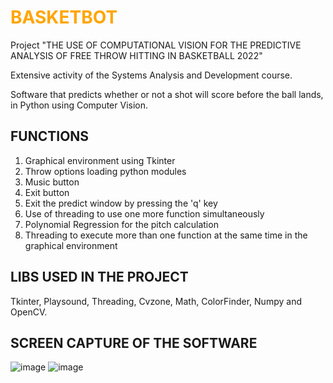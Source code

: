# <span style="color: orange">BASKETBOT</span>
Project "THE USE OF COMPUTATIONAL VISION FOR THE PREDICTIVE ANALYSIS OF FREE THROW HITTING IN BASKETBALL 2022"

Extensive activity of the Systems Analysis and Development course.

Software that predicts whether or not a shot will score before the ball lands, in Python using Computer Vision.

## FUNCTIONS ##

1) Graphical environment using Tkinter
2) Throw options loading python modules
3) Music button
4) Exit button
5) Exit the predict window by pressing the 'q' key
6) Use of threading to use one more function simultaneously
7) Polynomial Regression for the pitch calculation
8) Threading to execute more than one function at the same time in the graphical environment

## LIBS USED IN THE PROJECT
Tkinter, Playsound, Threading, Cvzone, Math, ColorFinder, Numpy and OpenCV.

## SCREEN CAPTURE OF THE SOFTWARE
![image](https://user-images.githubusercontent.com/13918844/205420521-57f58b5a-4028-43ac-a9ba-72531a9f6a06.png)
![image](https://user-images.githubusercontent.com/13918844/205420538-10581823-563a-4e78-8633-13706417607f.png)

